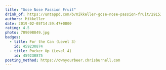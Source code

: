 ```yaml
---
title: "Gose Nose Passion Fruit"
drink_of: https://untappd.com/b/mikkeller-gose-nose-passion-fruit/2915335
authors: Mikkeller
date: 2019-02-05T14:59:47+0000
rating: 4.5
photo: 709098849.jpg
badges:
  - title: For the Can (Level 3)
    id: 459230874
  - title: Pucker Up (Level 4)
    id: 459230875
posting_method: https://ownyourbeer.chrisburnell.com
---
```

